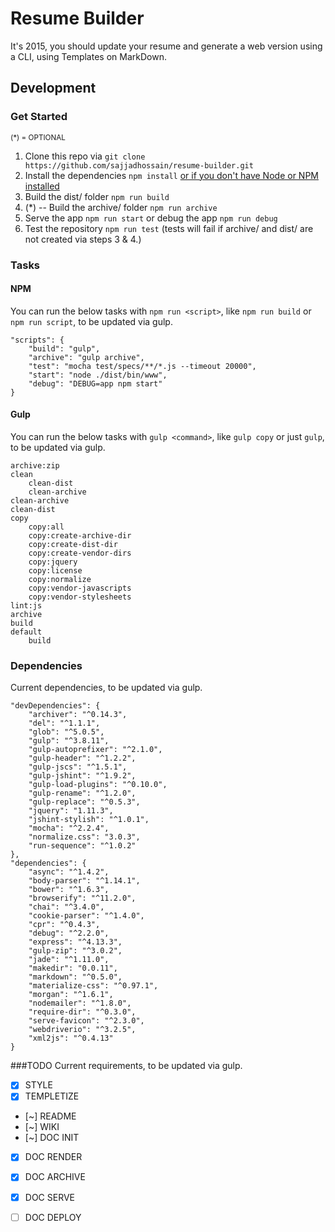 # Resume Builder
It's 2015, you should update your resume and generate a web version using a CLI, using Templates on MarkDown.

## Development
### Get Started
<small>(*) = OPTIONAL</small>

1. Clone this repo via `git clone https://github.com/sajjadhossain/resume-builder.git`
2. Install the dependencies `npm install` [or if you don't have Node or NPM installed](https://nodejs.org/en/download/)
3. Build the dist/ folder `npm run build`
4. (*) -- Build the archive/ folder `npm run archive`
5. Serve the app `npm run start` or debug the app `npm run debug`
6. Test the repository `npm run test` (tests will fail if archive/ and dist/ are not created via steps 3 & 4.)

### Tasks
#### NPM
You can run the below tasks with `npm run <script>`, like `npm run build` or `npm run script`, to be updated via gulp.

    "scripts": {
        "build": "gulp",
        "archive": "gulp archive",
        "test": "mocha test/specs/**/*.js --timeout 20000",
        "start": "node ./dist/bin/www",
        "debug": "DEBUG=app npm start"
    }

#### Gulp

You can run the below tasks with `gulp <command>`, like `gulp copy` or just `gulp`, to be updated via gulp.

    archive:zip
    clean
        clean-dist
        clean-archive
    clean-archive
    clean-dist
    copy
        copy:all
        copy:create-archive-dir
        copy:create-dist-dir
        copy:create-vendor-dirs
        copy:jquery
        copy:license
        copy:normalize
        copy:vendor-javascripts
        copy:vendor-stylesheets
    lint:js
    archive
    build
    default
        build


### Dependencies
Current dependencies, to be updated via gulp.

    "devDependencies": {
        "archiver": "^0.14.3",
        "del": "^1.1.1",
        "glob": "^5.0.5",
        "gulp": "^3.8.11",
        "gulp-autoprefixer": "^2.1.0",
        "gulp-header": "^1.2.2",
        "gulp-jscs": "^1.5.1",
        "gulp-jshint": "^1.9.2",
        "gulp-load-plugins": "^0.10.0",
        "gulp-rename": "^1.2.0",
        "gulp-replace": "^0.5.3",
        "jquery": "1.11.3",
        "jshint-stylish": "^1.0.1",
        "mocha": "^2.2.4",
        "normalize.css": "3.0.3",
        "run-sequence": "^1.0.2"
    },
    "dependencies": {
        "async": "^1.4.2",
        "body-parser": "^1.14.1",
        "bower": "^1.6.3",
        "browserify": "^11.2.0",
        "chai": "^3.4.0",
        "cookie-parser": "^1.4.0",
        "cpr": "^0.4.3",
        "debug": "^2.2.0",
        "express": "^4.13.3",
        "gulp-zip": "^3.0.2",
        "jade": "^1.11.0",
        "makedir": "0.0.11",
        "markdown": "^0.5.0",
        "materialize-css": "^0.97.1",
        "morgan": "^1.6.1",
        "nodemailer": "^1.8.0",
        "require-dir": "^0.3.0",
        "serve-favicon": "^2.3.0",
        "webdriverio": "^3.2.5",
        "xml2js": "^0.4.13"
    }

###TODO
Current requirements, to be updated via gulp.

- [x] STYLE
- [x] TEMPLETIZE
- [~] README
- [~] WIKI
- [~] DOC INIT
- [x] DOC RENDER
- [x] DOC ARCHIVE
- [x] DOC SERVE
- [ ] DOC DEPLOY


